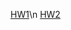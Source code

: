 
[HW1](https://zinoopark.github.io/[HCI]hw1.hwp)\n
[HW2](https://zinoopark.github.io/[HCI]hw2_2016320271_박진우.hwp)
